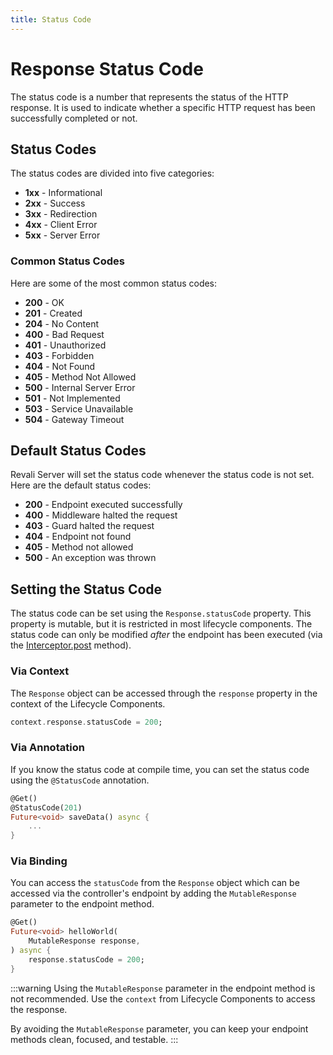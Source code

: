 ```yaml
---
title: Status Code
---
```


# Response Status Code

The status code is a number that represents the status of the HTTP response. It is used to indicate whether a specific HTTP request has been successfully completed or not.

## Status Codes

The status codes are divided into five categories:

- **1xx** - Informational
- **2xx** - Success
- **3xx** - Redirection
- **4xx** - Client Error
- **5xx** - Server Error

### Common Status Codes

Here are some of the most common status codes:

- **200** - OK
- **201** - Created
- **204** - No Content
- **400** - Bad Request
- **401** - Unauthorized
- **403** - Forbidden
- **404** - Not Found
- **405** - Method Not Allowed
- **500** - Internal Server Error
- **501** - Not Implemented
- **503** - Service Unavailable
- **504** - Gateway Timeout

## Default Status Codes

Revali Server will set the status code whenever the status code is not set. Here are the default status codes:

- **200** - Endpoint executed successfully
- **400** - Middleware halted the request
- **403** - Guard halted the request
- **404** - Endpoint not found
- **405** - Method not allowed
- **500** - An exception was thrown

## Setting the Status Code

The status code can be set using the `Response.statusCode` property. This property is mutable, but it is restricted in most lifecycle components. The status code can only be modified _after_ the endpoint has been executed (via the [Interceptor.post][interceptor-post] method).

### Via Context

The `Response` object can be accessed through the `response` property in the context of the Lifecycle Components.

```dart
context.response.statusCode = 200;
```

### Via Annotation

If you know the status code at compile time, you can set the status code using the `@StatusCode` annotation.

```dart
@Get()
@StatusCode(201)
Future<void> saveData() async {
    ...
}
```

### Via Binding

You can access the `statusCode` from the `Response` object which can be accessed via the controller's endpoint by adding the `MutableResponse` parameter to the endpoint method.

```dart
@Get()
Future<void> helloWorld(
    MutableResponse response,
) async {
    response.statusCode = 200;
}
```

:::warning
Using the `MutableResponse` parameter in the endpoint method is not recommended. Use the `context` from Lifecycle Components to access the response.

By avoiding the `MutableResponse` parameter, you can keep your endpoint methods clean, focused, and testable.
:::

[interceptor-post]: ../lifecycle-components/4-interceptors.md#post
